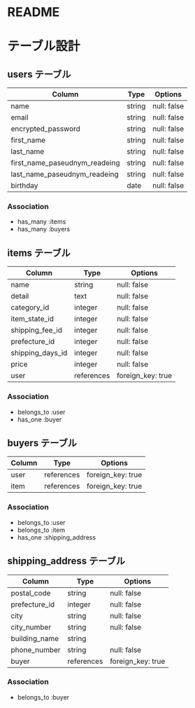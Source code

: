 # README

# テーブル設計

## users テーブル

| Column                        | Type    | Options     |
| ------------------------------| ------- | ----------- |
| name                          | string  | null: false |
| email                         | string  | null: false |
| encrypted_password            | string  | null: false |
| first_name                    | string  | null: false |
| last_name                     | string  | null: false |
| first_name_paseudnym_readeing | string  | null: false |
| last_name_paseudnym_readeing  | string  | null: false |
| birthday                      | date    | null: false |

### Association

- has_many :items
- has_many :buyers

## items テーブル

| Column              | Type        | Options           |
| ------------------- | ----------- | ----------------- |
| name                | string      | null: false       |
| detail              | text        | null: false       |
| category_id         | integer     | null: false       |
| item_state_id       | integer     | null: false       |
| shipping_fee_id     | integer     | null: false       |
| prefecture_id       | integer     | null: false       |
| shipping_days_id    | integer     | null: false       |
| price               | integer     | null: false       |
| user                | references  | foreign_key: true |

### Association

- belongs_to :user
- has_one    :buyer

## buyers テーブル

| Column   |  Type       | Options           |
| ---------| ----------- | ----------------- |
| user     | references  | foreign_key: true |
| item     | references  | foreign_key: true |


### Association


- belongs_to :user
- belongs_to :item
- has_one :shipping_address

## shipping_address テーブル

| Column          | Type       | Options           |
| --------------- | ---------- | ----------------- |
| postal_code     | string     | null: false       |
| prefecture_id   | integer    | null: false       |
| city            | string     | null: false       |
| city_number     | string     | null: false       |
| building_name   | string     |                   |
| phone_number    | string     | null: false       |
| buyer           | references | foreign_key: true |

### Association

- belongs_to :buyer



